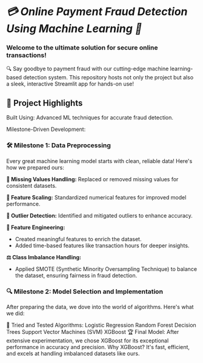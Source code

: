# *💳 Online Payment Fraud Detection Using Machine Learning 🚀*
### Welcome to the ultimate solution for secure online transactions!
🔍 Say goodbye to payment fraud with our cutting-edge machine learning-based detection system. This repository hosts not only the project but also a sleek, interactive Streamlit app for hands-on use!

## 🎯 Project Highlights
Built Using: Advanced ML techniques for accurate fraud detection.

Milestone-Driven Development:

### 🛠 Milestone 1: Data Preprocessing
Every great machine learning model starts with clean, reliable data! Here's how we prepared ours:

**🧹 Missing Values Handling:** Replaced or removed missing values for consistent datasets.

**🧮 Feature Scaling:** Standardized numerical features for improved model performance.

**🔎 Outlier Detection:** Identified and mitigated outliers to enhance accuracy.

**🎨 Feature Engineering:**
- Created meaningful features to enrich the dataset.
- Added time-based features like transaction hours for deeper insights.
  
**⚖️ Class Imbalance Handling:**
- Applied SMOTE (Synthetic Minority Oversampling Technique) to balance the dataset, ensuring fairness in fraud detection.
  
### 🔍 Milestone 2: Model Selection and Implementation
After preparing the data, we dove into the world of algorithms. Here's what we did:

🤖 Tried and Tested Algorithms:
Logistic Regression
Random Forest
Decision Trees
Support Vector Machines (SVM)
XGBoost
🏆 Final Model:
After extensive experimentation, we chose XGBoost for its exceptional performance in accuracy and precision.
Why XGBoost? It's fast, efficient, and excels at handling imbalanced datasets like ours.
